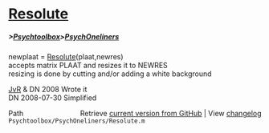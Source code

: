 # [Resolute](Resolute)
##### >[Psychtoolbox](Psychtoolbox)>[PsychOneliners](PsychOneliners)

newplaat = [Resolute](Resolute)(plaat,newres)  
accepts matrix PLAAT and resizes it to NEWRES  
resizing is done by cutting and/or adding a white background  
  
[JvR](JvR) & DN 2008       Wrote it  
DN       2008-07-30 Simplified  




<div class="code_header" style="text-align:right;">
  <span style="float:left;">Path&nbsp;&nbsp;</span> <span class="counter">Retrieve <a href=
  "https://raw.github.com/Psychtoolbox-3/Psychtoolbox-3/beta/Psychtoolbox/PsychOneliners/Resolute.m">current version from GitHub</a> | View <a href=
  "https://github.com/Psychtoolbox-3/Psychtoolbox-3/commits/beta/Psychtoolbox/PsychOneliners/Resolute.m">changelog</a></span>
</div>
<div class="code">
  <code>Psychtoolbox/PsychOneliners/Resolute.m</code>
</div>

